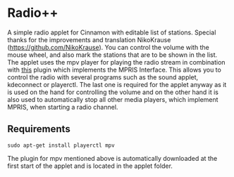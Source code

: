 # Radio++
A simple radio applet for Cinnamon with editable list of stations.  Special thanks for the improvements and translation NikoKrause (https://github.com/NikoKrause). You can control the volume with the mouse wheel, and also mark the stations that are to be shown in the list. The applet uses the mpv player for playing the radio stream in combination with [this](https://github.com/hoyon/mpv-mpris) plugin which implements the MPRIS Interface. This allows you to control the radio with several programs such as the sound applet, kdeconnect or playerctl. The last one is required for the applet anyway as it is used on the hand for controlling the volume and on the other hand it is also used to automatically stop all other media players, which implement MPRIS, when starting a radio channel. 

## Requirements
```
sudo apt-get install playerctl mpv 
```

The plugin for mpv mentioned above is automatically downloaded at the first start of the applet and is located in the applet folder. 